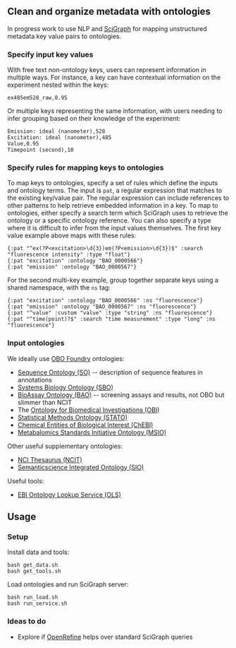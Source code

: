 ## Clean and organize metadata with ontologies

In progress work to use NLP and [SciGraph](https://github.com/SciGraph/SciGraph)
for mapping unstructured metadata key value pairs to ontologies.

### Specify input key values

With free text non-ontology keys, users can represent information in multiple
ways. For instance, a key can have contextual information on the experiment
nested within the keys:
```
ex485em528_raw,0.95
```
Or multiple keys representing the same information, with users needing to infer
grouping based on their knowledge of the experiment:
```
Emission: ideal (nanometer),528
Excitation: ideal (nanometer),485
Value,0.95
Timepoint (second),10
```

### Specify rules for mapping keys to ontologies

To map keys to ontologies, specify a set of rules which define the inputs
and ontology terms. The input is `pat`, a regular expression that matches
to the existing key/value pair. The regular expression can include references
to other patterns to help retrieve embedded information in a key. To map to
ontologies, either specify a search term which SciGraph uses to retrieve
the ontology or a specific ontology reference. You can also specify a type
where it is difficult to infer from the input values themselves. The first
key value example above maps with these rules:
```
{:pat "^ex(?P<excitation>\d{3})em(?P<emission>\d{3})$" :search "fluorescence intensity" :type "float"}
{:pat "excitation" :ontology "BAO_0000566"}
{:pat "emission" :ontology "BAO_0000567"}
```
For the second multi-key example, group together separate keys using a 
shared namespace, with the `ns` tag:
```
{:pat "excitation" :ontology "BAO_0000566" :ns "fluorescence"}
{:pat "emission" :ontology "BAO_0000567" :ns "fluorescence"}
{:pat "^value" :custom "value" :type "string" :ns "fluorescence"}
{:pat "^time(point)?$" :search "time measurement" :type "long" :ns "fluorescence"}
```

### Input ontologies

We ideally use [OBO Foundry](http://www.obofoundry.org/) ontologies:

- [Sequence Ontology (SO)](http://www.sequenceontology.org/) -- description of
  sequence features in annotations
- [Systems Biology Ontology (SBO)](http://www.ebi.ac.uk/sbo/main/)
- [BioAssay Ontology (BAO)](http://bioassayontology.org/) -- screening assays
  and results, not OBO but slimmer than NCIT
- The [Ontology for Biomedical Investigations (OBI)](http://purl.obolibrary.org/obo/obi)
- [Statistical Methods Ontology (STATO)](http://stato-ontology.org/)
- [Chemical Entities of Biological Interest (ChEBI)](http://www.ebi.ac.uk/chebi)
- [Metabalomics Standards Initiative Ontology (MSIO)](https://github.com/MSI-Metabolomics-Standards-Initiative/MSIO)

Other useful supplementary ontologies:

- [NCI Thesaurus (NCIT)](https://github.com/NCI-Thesaurus/thesaurus-obo-edition)
- [Semanticscience Integrated Ontology (SIO)](https://github.com/MaastrichtU-IDS/semanticscience)

Useful tools:

- [EBI Ontology Lookup Service (OLS)](https://www.ebi.ac.uk/ols/index)

## Usage

### Setup

Install data and tools:
```
bash get_data.sh
bash get_tools.sh
```
Load ontologies and run SciGraph server:
```
bash run_load.sh
bash run_service.sh
```


### Ideas to do

- Explore if [OpenRefine](https://github.com/OpenRefine/OpenRefine) helps
  over standard SciGraph queries
